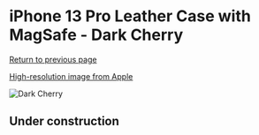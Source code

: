 # iPhone 13 Pro Leather Case with MagSafe - Dark Cherry

[Return to previous page](/iphone_13)

[High-resolution image from Apple](https://store.storeimages.cdn-apple.com/8756/as-images.apple.com/is/MM1A3?wid=4500&hei=4500&fmt=png)

<div style="width: 500px"><img src="/everyphone/MM1A3.png" alt="Dark Cherry"></div>

## Under construction
